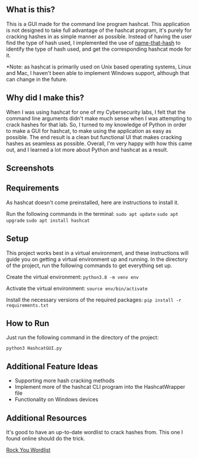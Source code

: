 ## What is this?

This is a GUI made for the command line program hashcat. This application is not designed to take full advantage of the hashcat program, it's purely for cracking hashes in as simple manner as possible. Instead of having the user find the type of hash used, I implemented the use of [name-that-hash](https://github.com/HashPals/Name-That-Hash/tree/main?tab=readme-ov-file) to identify the type of hash used, and get the corresponding hashcat mode for it.

*Note: as hashcat is primarily used on Unix based operating systems, Linux and Mac, I haven't been able to implement Windows support, although that can change in the future.

## Why did I make this?

When I was using hashcat for one of my Cybersecurity labs, I felt that the command line arguments didn't make much sense when I was attempting to crack hashes for that lab. So, I turned to my knowledge of Python in order to make a GUI for hashcat, to make using the application as easy as possible. The end result is a clean but functional UI that makes cracking hashes as seamless as possible. Overall, I'm very happy with how this came out, and I learned a lot more about Python and hashcat as a result.

## Screenshots

## Requirements

As hashcat doesn't come preinstalled, here are instructions to install it.

Run the following commands in the terminal:
`sudo apt update`
`sudo apt upgrade`
`sudo apt install hashcat`

## Setup

This project works best in a virtual environment, and these instructions will guide you on getting a virtual environment up and running. In the directory of the project, run the following commands to get everything set up.

Create the virtual environment:
`python3.8 -m venv env`

Activate the virtual environment:
`source env/bin/activate`

Install the necessary versions of the required packages:
`pip install -r requirements.txt`

## How to Run

Just run the following command in the directory of the project:

`python3 HashcatGUI.py`

## Additional Feature Ideas

* Supporting more hash cracking methods
* Implement more of the hashcat CLI program into the HashcatWrapper file
* Functionality on Windows devices

## Additional Resources
It's good to have an up-to-date wordlist to crack hashes from. This one I found online should do the trick.

[Rock You Wordlist](https://github.com/brannondorsey/naive-hashcat/releases/download/data/rockyou.txt)